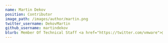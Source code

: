 ```yaml
---
name: Martin Dekov
position: Contributor
image_path: /images/author/martin.png
twitter_username: DekovMartin
github_username: martindekov
blurb: Member Of Technical Staff <a href="https://twitter.com/vmware">@VMware</a> by day. Members Team <a href="https://twitter.com/openfaas">@openfaas</a>.
---
```

